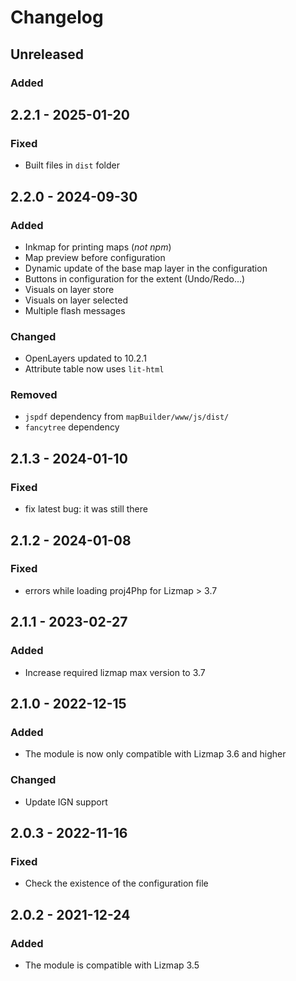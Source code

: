 # Changelog

## Unreleased

### Added

## 2.2.1 - 2025-01-20

### Fixed

* Built files in `dist` folder

## 2.2.0 - 2024-09-30

### Added

* Inkmap for printing maps (_not npm_)
* Map preview before configuration
* Dynamic update of the base map layer in the configuration
* Buttons in configuration for the extent (Undo/Redo...)
* Visuals on layer store
* Visuals on layer selected
* Multiple flash messages

### Changed

* OpenLayers updated to 10.2.1
* Attribute table now uses `lit-html`

### Removed

* `jspdf` dependency from `mapBuilder/www/js/dist/`
* `fancytree` dependency

## 2.1.3 - 2024-01-10

### Fixed

* fix latest bug: it was still there 


## 2.1.2 - 2024-01-08

### Fixed

* errors while loading proj4Php for Lizmap > 3.7

## 2.1.1 - 2023-02-27

### Added

* Increase required lizmap max version to 3.7

## 2.1.0 - 2022-12-15

### Added

* The module is now only compatible with Lizmap 3.6 and higher

### Changed

* Update IGN support

## 2.0.3 - 2022-11-16

### Fixed

* Check the existence of the configuration file 

## 2.0.2 - 2021-12-24

### Added

* The module is compatible with Lizmap 3.5
